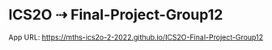# ICS2O ⇢ Final-Project-Group12

App URL: https://mths-ics2o-2-2022.github.io/ICS2O-Final-Project-Group12
